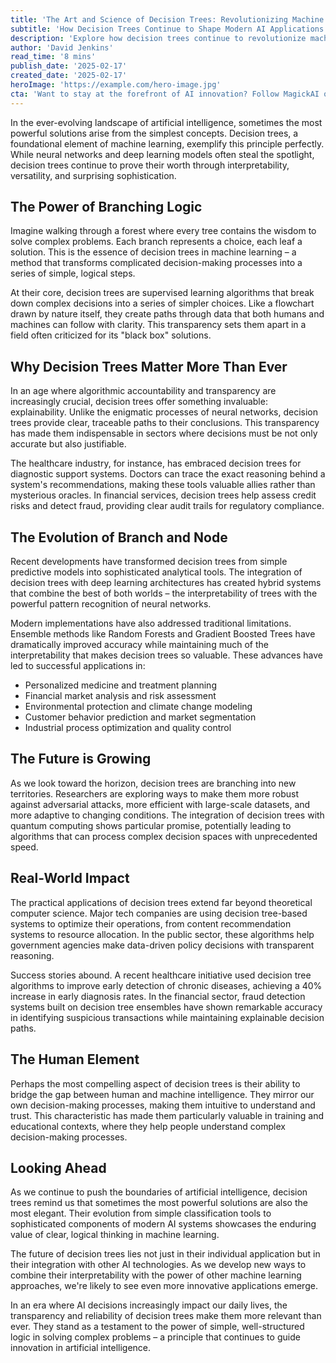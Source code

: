 ```yaml
---
title: 'The Art and Science of Decision Trees: Revolutionizing Machine Learning Through Simplicity'
subtitle: 'How Decision Trees Continue to Shape Modern AI Applications'
description: 'Explore how decision trees continue to revolutionize machine learning through their unique combination of simplicity and power. From healthcare to finance, discover why these fundamental algorithms remain crucial in modern AI applications and how they\'re shaping the future of transparent, interpretable artificial intelligence.'
author: 'David Jenkins'
read_time: '8 mins'
publish_date: '2025-02-17'
created_date: '2025-02-17'
heroImage: 'https://example.com/hero-image.jpg'
cta: 'Want to stay at the forefront of AI innovation? Follow MagickAI on LinkedIn for regular insights into how traditional machine learning methods are evolving to meet modern challenges!'
---
```


In the ever-evolving landscape of artificial intelligence, sometimes the most powerful solutions arise from the simplest concepts. Decision trees, a foundational element of machine learning, exemplify this principle perfectly. While neural networks and deep learning models often steal the spotlight, decision trees continue to prove their worth through interpretability, versatility, and surprising sophistication.

## The Power of Branching Logic

Imagine walking through a forest where every tree contains the wisdom to solve complex problems. Each branch represents a choice, each leaf a solution. This is the essence of decision trees in machine learning – a method that transforms complicated decision-making processes into a series of simple, logical steps.

At their core, decision trees are supervised learning algorithms that break down complex decisions into a series of simpler choices. Like a flowchart drawn by nature itself, they create paths through data that both humans and machines can follow with clarity. This transparency sets them apart in a field often criticized for its "black box" solutions.

## Why Decision Trees Matter More Than Ever

In an age where algorithmic accountability and transparency are increasingly crucial, decision trees offer something invaluable: explainability. Unlike the enigmatic processes of neural networks, decision trees provide clear, traceable paths to their conclusions. This transparency has made them indispensable in sectors where decisions must be not only accurate but also justifiable.

The healthcare industry, for instance, has embraced decision trees for diagnostic support systems. Doctors can trace the exact reasoning behind a system's recommendations, making these tools valuable allies rather than mysterious oracles. In financial services, decision trees help assess credit risks and detect fraud, providing clear audit trails for regulatory compliance.

## The Evolution of Branch and Node

Recent developments have transformed decision trees from simple predictive models into sophisticated analytical tools. The integration of decision trees with deep learning architectures has created hybrid systems that combine the best of both worlds – the interpretability of trees with the powerful pattern recognition of neural networks.

Modern implementations have also addressed traditional limitations. Ensemble methods like Random Forests and Gradient Boosted Trees have dramatically improved accuracy while maintaining much of the interpretability that makes decision trees so valuable. These advances have led to successful applications in:

- Personalized medicine and treatment planning
- Financial market analysis and risk assessment
- Environmental protection and climate change modeling
- Customer behavior prediction and market segmentation
- Industrial process optimization and quality control

## The Future is Growing

As we look toward the horizon, decision trees are branching into new territories. Researchers are exploring ways to make them more robust against adversarial attacks, more efficient with large-scale datasets, and more adaptive to changing conditions. The integration of decision trees with quantum computing shows particular promise, potentially leading to algorithms that can process complex decision spaces with unprecedented speed.

## Real-World Impact

The practical applications of decision trees extend far beyond theoretical computer science. Major tech companies are using decision tree-based systems to optimize their operations, from content recommendation systems to resource allocation. In the public sector, these algorithms help government agencies make data-driven policy decisions with transparent reasoning.

Success stories abound. A recent healthcare initiative used decision tree algorithms to improve early detection of chronic diseases, achieving a 40% increase in early diagnosis rates. In the financial sector, fraud detection systems built on decision tree ensembles have shown remarkable accuracy in identifying suspicious transactions while maintaining explainable decision paths.

## The Human Element

Perhaps the most compelling aspect of decision trees is their ability to bridge the gap between human and machine intelligence. They mirror our own decision-making processes, making them intuitive to understand and trust. This characteristic has made them particularly valuable in training and educational contexts, where they help people understand complex decision-making processes.

## Looking Ahead

As we continue to push the boundaries of artificial intelligence, decision trees remind us that sometimes the most powerful solutions are also the most elegant. Their evolution from simple classification tools to sophisticated components of modern AI systems showcases the enduring value of clear, logical thinking in machine learning.

The future of decision trees lies not just in their individual application but in their integration with other AI technologies. As we develop new ways to combine their interpretability with the power of other machine learning approaches, we're likely to see even more innovative applications emerge.

In an era where AI decisions increasingly impact our daily lives, the transparency and reliability of decision trees make them more relevant than ever. They stand as a testament to the power of simple, well-structured logic in solving complex problems – a principle that continues to guide innovation in artificial intelligence.